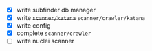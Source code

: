 - [x] write subfinder db manager
- [x] write ~~`scanner/katana`~~ `scanner/crawler/katana`
- [x] write config
- [x] complete `scanner/crawler`
- [ ] write nuclei scanner